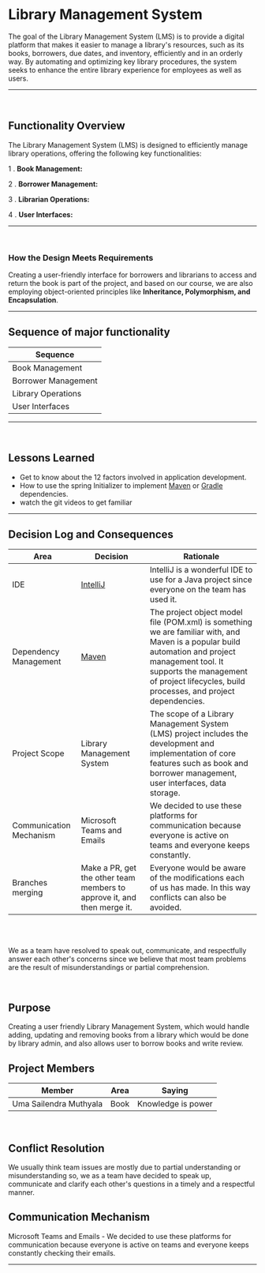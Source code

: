# Library Management System

The goal of the Library Management System (LMS) is to provide a digital platform that makes it easier to manage a library's resources, such as its books, borrowers, due dates, and inventory, efficiently and in an orderly way. By automating and optimizing key library procedures, the system seeks to enhance the entire library experience for employees as well as users.

---
<br>

## Functionality Overview

The Library Management System (LMS) is designed to efficiently manage library operations, offering the following key functionalities:

1 . **Book Management:**


2 . **Borrower Management:**


3 . **Librarian Operations:**


4 . **User Interfaces:**


---

<br>


### How the Design Meets Requirements

Creating a user-friendly interface for borrowers and librarians to access and return the book is part of the project, and based on our course, we are also employing object-oriented principles like  **Inheritance, Polymorphism, and Encapsulation**.

---


## Sequence of major functionality


| Sequence |
| ----------- |
| Book Management |
|Borrower Management |
| Library Operations |
|User Interfaces|

---
<br>

## Lessons Learned

- Get to know about the 12 factors involved in application development.
- How to use the spring Initializer to implement  [Maven](https://maven.apache.org/download.cgi) or [Gradle](https://en.wikipedia.org/wiki/Gradle) dependencies.
- watch the git videos to get familiar


---


##  Decision Log and Consequences

| Area | Decision                                                               | Rationale                                                                                                                                                                                                                                    |
| ----------- |------------------------------------------------------------------------|----------------------------------------------------------------------------------------------------------------------------------------------------------------------------------------------------------------------------------------------|
| IDE | [IntelliJ](https://www.jetbrains.com/idea/)                            | IntelliJ is a wonderful IDE to use for a Java project since everyone on the team has used it.                                                                                                                                                |
|Dependency Management | [Maven](https://maven.apache.org/download.cgi)                         | The project object model file (POM.xml) is something we are familiar with, and Maven is a popular build automation and project management tool. It supports the management of project lifecycles, build processes, and project dependencies. |
| Project Scope  | Library Management System                                              | The scope of a Library Management System (LMS) project includes the development and implementation of core features such as book and borrower management, user interfaces, data storage.                                                     |
| Communication Mechanism | Microsoft Teams and Emails                                             | We decided to use these platforms for communication because everyone is active on teams and everyone keeps constantly.                                                                                                                       |                                                                                                                      |                                                                                                                       |
| Branches merging | Make a PR, get the other team members to approve it, and then merge it. | Everyone would be aware of the modifications each of us has made. In this way conflicts can also be avoided.                                                                                                                                 |                                                                                                                                                                                                                                             |                                                                                                                                                                                                                                             |                                                                                                                                                                                                                                            |


<br>
<br>


We as a team have resolved to speak out, communicate, and respectfully answer each other's concerns since we believe that most team problems are the result of misunderstandings or partial comprehension.

<br>





## Purpose

Creating a user friendly Library Management System, which would handle adding, updating and removing books from a library which would be done by library admin, and also allows user to borrow books and write review.

## Project Members

| Member                 | Area      | Saying             |
|------------------------|-----------|--------------------|
| Uma Sailendra Muthyala | Book      | Knowledge is power |


<br/>

## Conflict Resolution
We usually think team issues are mostly due to partial understanding or misunderstanding so, we as a team have decided to speak up, communicate and clarify each other's questions in a timely and a respectful manner.
<br/>

## Communication Mechanism
Microsoft Teams and Emails - We decided to use these platforms for communication because everyone is active on teams and everyone keeps constantly checking their emails.
<br/>



---
